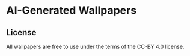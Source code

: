 # AI-Generated Wallpapers

## License

All wallpapers are free to use under the terms of the CC-BY 4.0 license.
